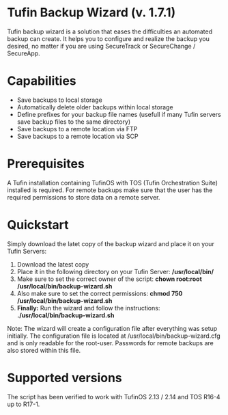 # Tufin Backup Wizard (v. 1.7.1)
Tufin backup wizard is a solution that eases the difficulties an automated backup can create. It helps you to configure and realize the backup you desired, no matter if you are using SecureTrack or SecureChange / SecureApp.

# Capabilities
- Save backups to local storage
- Automatically delete older backups within local storage
- Define prefixes for your backup file names (usefull if many Tufin servers save backup files to the same directory)
- Save backups to a remote location via FTP
- Save backups to a remote location via SCP

# Prerequisites
A Tufin installation containing TufinOS with TOS (Tufin Orchestration Suite) installed is required. For remote backups make sure that the user has the required permissions to store data on a remote server.

# Quickstart
Simply download the latet copy of the backup wizard and place it on your Tufin Servers:
1. Download the latest copy
2. Place it in the following directory on your Tufin Server: **/usr/local/bin/**
3. Make sure to set the correct owner of the script: **chown root:root /usr/local/bin/backup-wizard.sh**
4. Also make sure to set the correct permissions: **chmod 750 /usr/local/bin/backup-wizard.sh**
5. **Finally:** Run the wizard and follow the instructions: **./usr/local/bin/backup-wizard.sh**

Note: The wizard will create a configuration file after everything was setup initially. The configuration file is located at /usr/local/bin/backup-wizard.cfg and is only readable for the root-user. Passwords for remote backups are also stored within this file.

# Supported versions
The script has been verified to work with TufinOS 2.13 / 2.14 and TOS R16-4 up to R17-1.
